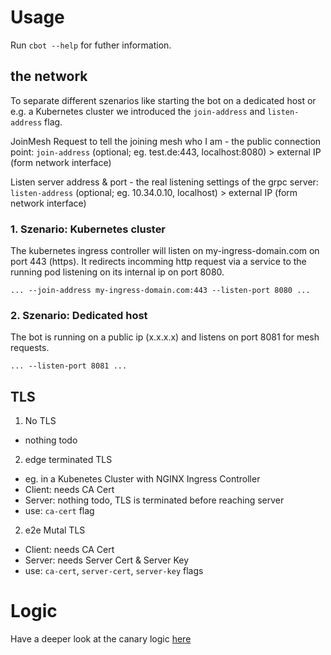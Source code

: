 # Usage

Run `cbot --help` for futher information.

## the network

To separate different szenarios like starting the bot on a dedicated host or e.g. a Kubernetes cluster we introduced the `join-address` and `listen-address` flag.

JoinMesh Request to tell the joining mesh who I am - the public connection point:
`join-address` (optional; eg. test.de:443, localhost:8080) > external IP (form network interface)

Listen server address & port - the real listening settings of the grpc server:
`listen-address` (optional; eg. 10.34.0.10, localhost) > external IP (form network interface)

### 1. Szenario: Kubernetes cluster

The kubernetes ingress controller will listen on my-ingress-domain.com on port 443 (https). It redirects incomming http request via a service to the running pod listening on its internal ip on port 8080.

```
... --join-address my-ingress-domain.com:443 --listen-port 8080 ...
```

### 2. Szenario: Dedicated host

The bot is running on a public ip (x.x.x.x) and listens on port 8081 for mesh requests.

```
... --listen-port 8081 ...
```

## TLS


1. No TLS

- nothing todo

2. edge terminated TLS

- eg. in a Kubenetes Cluster with NGINX Ingress Controller
- Client: needs CA Cert
- Server: nothing todo, TLS is terminated before reaching server
- use: `ca-cert` flag

2. e2e Mutal TLS

- Client: needs CA Cert
- Server: needs Server Cert & Server Key
- use: `ca-cert`, `server-cert`, `server-key` flags

# Logic

Have a deeper look at the canary logic [here](logic.md)

